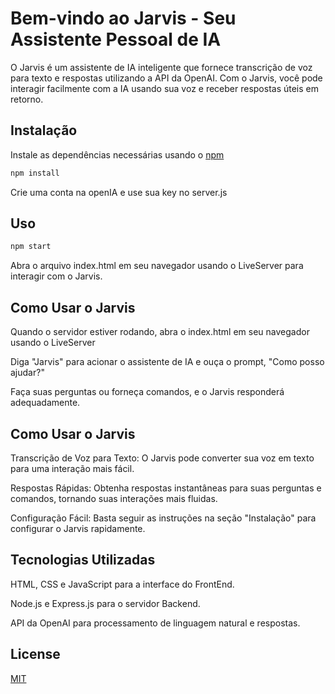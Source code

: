# Bem-vindo ao Jarvis - Seu Assistente Pessoal de IA

O Jarvis é um assistente de IA inteligente que fornece transcrição de voz para texto e respostas utilizando a API da OpenAI. Com o Jarvis, você pode interagir facilmente com a IA usando sua voz e receber respostas úteis em retorno.

## Instalação

Instale as dependências necessárias usando o [npm](https://www.npmjs.com/)

```bash
npm install
```
Crie uma conta na openIA e use sua key no server.js


## Uso

```bash
npm start
```
Abra o arquivo index.html em seu navegador usando o LiveServer para interagir com o Jarvis.

## Como Usar o Jarvis

Quando o servidor estiver rodando, abra o index.html em seu navegador usando o LiveServer

Diga "Jarvis" para acionar o assistente de IA e ouça o prompt, "Como posso ajudar?"

Faça suas perguntas ou forneça comandos, e o Jarvis responderá adequadamente.


## Como Usar o Jarvis
Transcrição de Voz para Texto: O Jarvis pode converter sua voz em texto para uma interação mais fácil.

Respostas Rápidas: Obtenha respostas instantâneas para suas perguntas e comandos, tornando suas interações mais fluidas.

Configuração Fácil: Basta seguir as instruções na seção "Instalação" para configurar o Jarvis rapidamente.

## Tecnologias Utilizadas
HTML, CSS e JavaScript para a interface do FrontEnd.

Node.js e Express.js para o servidor Backend.

API da OpenAI para processamento de linguagem natural e respostas.

## License

[MIT](https://choosealicense.com/licenses/mit/)